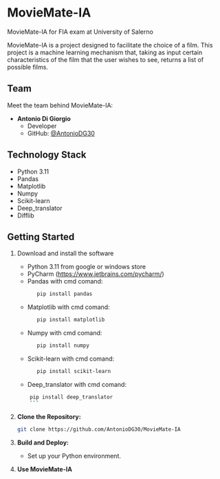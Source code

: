 # MovieMate-IA

MovieMate-IA for FIA exam at University of Salerno

MovieMate-IA is a project designed to facilitate the choice of a film. This project is a machine learning mechanism that, taking as input certain characteristics of the film that the user wishes to see, returns a list of possible films.

## Team

Meet the team behind MovieMate-IA:

- **Antonio Di Giorgio**
  - Developer
  - GitHub: [@AntonioDG30](https://github.com/AntonioDG30)

## Technology Stack

- Python 3.11
- Pandas
- Matplotlib
- Numpy
- Scikit-learn
- Deep_translator
- Difflib

## Getting Started

1. Download and install the software
     - Python 3.11 from google or windows store
     - PyCharm (https://www.jetbrains.com/pycharm/)
     - Pandas with cmd comand:
       ```bash
          pip install pandas
          ```
     - Matplotlib with cmd comand:
       ```bash
          pip install matplotlib
          ```
     - Numpy with cmd comand:
       ```bash
          pip install numpy
          ```
     - Scikit-learn with cmd comand:
       ```bash
          pip install scikit-learn
          ```
     - Deep_translator with cmd comand:
      ```bash
          pip install deep_translator
          ```       
2. **Clone the Repository:**

    ```bash
    git clone https://github.com/AntonioDG30/MovieMate-IA
    ```

3. **Build and Deploy:**

    - Set up your Python environment.

4. **Use MovieMate-IA**





